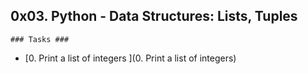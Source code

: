 ## 0x03. Python - Data Structures: Lists, Tuples ##
	### Tasks ###
-  [0. Print a list of integers ](0. Print a list of integers)
